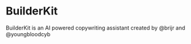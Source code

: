 # BuilderKit

BuilderKit is an AI powered copywriting assistant created by @brijr and @youngbloodcyb

